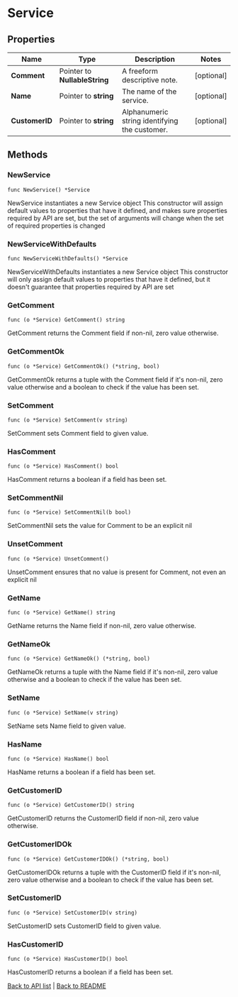 # Service

## Properties

Name | Type | Description | Notes
------------ | ------------- | ------------- | -------------
**Comment** | Pointer to **NullableString** | A freeform descriptive note. | [optional] 
**Name** | Pointer to **string** | The name of the service. | [optional] 
**CustomerID** | Pointer to **string** | Alphanumeric string identifying the customer. | [optional] 

## Methods

### NewService

`func NewService() *Service`

NewService instantiates a new Service object
This constructor will assign default values to properties that have it defined,
and makes sure properties required by API are set, but the set of arguments
will change when the set of required properties is changed

### NewServiceWithDefaults

`func NewServiceWithDefaults() *Service`

NewServiceWithDefaults instantiates a new Service object
This constructor will only assign default values to properties that have it defined,
but it doesn't guarantee that properties required by API are set

### GetComment

`func (o *Service) GetComment() string`

GetComment returns the Comment field if non-nil, zero value otherwise.

### GetCommentOk

`func (o *Service) GetCommentOk() (*string, bool)`

GetCommentOk returns a tuple with the Comment field if it's non-nil, zero value otherwise
and a boolean to check if the value has been set.

### SetComment

`func (o *Service) SetComment(v string)`

SetComment sets Comment field to given value.

### HasComment

`func (o *Service) HasComment() bool`

HasComment returns a boolean if a field has been set.

### SetCommentNil

`func (o *Service) SetCommentNil(b bool)`

 SetCommentNil sets the value for Comment to be an explicit nil

### UnsetComment
`func (o *Service) UnsetComment()`

UnsetComment ensures that no value is present for Comment, not even an explicit nil
### GetName

`func (o *Service) GetName() string`

GetName returns the Name field if non-nil, zero value otherwise.

### GetNameOk

`func (o *Service) GetNameOk() (*string, bool)`

GetNameOk returns a tuple with the Name field if it's non-nil, zero value otherwise
and a boolean to check if the value has been set.

### SetName

`func (o *Service) SetName(v string)`

SetName sets Name field to given value.

### HasName

`func (o *Service) HasName() bool`

HasName returns a boolean if a field has been set.

### GetCustomerID

`func (o *Service) GetCustomerID() string`

GetCustomerID returns the CustomerID field if non-nil, zero value otherwise.

### GetCustomerIDOk

`func (o *Service) GetCustomerIDOk() (*string, bool)`

GetCustomerIDOk returns a tuple with the CustomerID field if it's non-nil, zero value otherwise
and a boolean to check if the value has been set.

### SetCustomerID

`func (o *Service) SetCustomerID(v string)`

SetCustomerID sets CustomerID field to given value.

### HasCustomerID

`func (o *Service) HasCustomerID() bool`

HasCustomerID returns a boolean if a field has been set.


[Back to API list](../README.md#documentation-for-api-endpoints) | [Back to README](../README.md)
